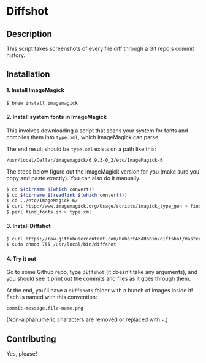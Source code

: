 # Diffshot

## Description
This script takes screenshots of every file diff through a Git repo's commit history.

## Installation

#### 1. Install ImageMagick

```bash
$ brew install imagemagick
```

#### 2. Install system fonts in ImageMagick

This involves downloading a script that scans your system for fonts and compiles them into `type.xml`, which ImageMagick can parse.

The end result should be `type.xml` exists on a path like this:

```
/usr/local/Cellar/imagemagick/6.9.3-0_2/etc/ImageMagick-6
```

The steps below figure out the ImageMagick version for you (make sure you copy and paste exactly). You can also do it manually.

```bash
$ cd $(dirname $(which convert))
$ cd $(dirname $(readlink $(which convert)))
$ cd ../etc/ImageMagick-6/
$ curl http://www.imagemagick.org/Usage/scripts/imagick_type_gen > find_fonts.sh
$ perl find_fonts.sh > type.xml
```

#### 3. Install Diffshot

```bash
$ curl https://raw.githubusercontent.com/RobertAKARobin/diffshot/master/diffshot.sh > /usr/local/bin/diffshot
$ sudo chmod 755 /usr/local/bin/diffshot
```

#### 4. Try it out

Go to some Github repo, type `diffshot` (it doesn't take any arguments), and you should see it print out the commits and files as it goes through them.

At the end, you'll have a `diffshots` folder with a bunch of images inside it! Each is named with this convention:

```
commit-message.file-name.png
```

(Non-alphanumeric characters are removed or replaced with `-`.)

## Contributing

Yes, please!
